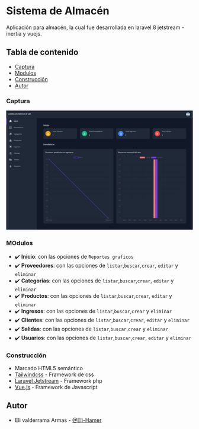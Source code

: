 # Sistema de Almacén

Aplicación para almacén, la cual fue desarrollada en laravel 8 jetstream - inertia  y vuejs. 

## Tabla de contenido

- [Captura](#capura)
- [Modulos](#modulos)
- [Construcción](#construcción)
- [Autor](#autor)

### Captura

![](./screenshot.png)

### MOdulos

- ✔️ **Inicio**: con las opciones de `Reportes graficos`
- ✔️ **Proveedores**: con las opciones de `listar`,`buscar`,`crear`, `editar` y `eliminar`
- ✔️ **Categorias**: con las opciones de `listar`,`buscar`,`crear`, `editar` y `eliminar`
- ✔️ **Productos**: con las opciones de `listar`,`buscar`,`crear`, `editar` y `eliminar`
- ✔️ **Ingresos**: con las opciones de `listar`,`buscar`,`crear` y `eliminar`
- ✔️ **Clientes**: con las opciones de `listar`,`buscar`,`crear`, `editar` y `eliminar`
- ✔️ **Salidas**: con las opciones de `listar`,`buscar`,`crear` y `eliminar`
- ✔️ **Usuarios**: con las opciones de `listar`,`buscar`,`crear`, `editar` y `eliminar`


### Construcción

- Marcado HTML5 semántico
- [Tailwindcss](https://tailwindcss.com/) - Framework de css
- [Laravel Jetstream](https://jetstream.laravel.com/2.x/stacks/inertia.html) - Framework php
- [Vue.js](https://vuejs.org/) -  Framework de Javascript

## Autor

- Eli valderrama Armas - [@Eli-Hamer](https://www.facebook.com/eli.valderramaarmas)
